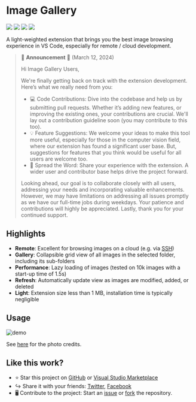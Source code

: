 # Image Gallery

[![](https://github.com/geriyoco/vscode-image-gallery/actions/workflows/vsce_publish.yml/badge.svg?branch=production)](https://github.com/geriyoco/vscode-image-gallery/actions/workflows/vsce_publish.yml)
[![](https://vsmarketplacebadge.apphb.com/version-short/geriyoco.vscode-image-gallery.svg?label=Version)](https://marketplace.visualstudio.com/items?itemName=geriyoco.vscode-image-gallery)
[![](https://vsmarketplacebadge.apphb.com/installs-short/geriyoco.vscode-image-gallery.svg?label=Installs)](https://marketplace.visualstudio.com/items?itemName=geriyoco.vscode-image-gallery)
[![](https://vsmarketplacebadge.apphb.com/rating-short/geriyoco.vscode-image-gallery.svg?label=Rating)](https://marketplace.visualstudio.com/items?itemName=GeriYoco.vscode-image-gallery&ssr=false#review-details)

A light-weighted extension that brings you the best image browsing experience in VS Code, especially for remote / cloud development.

> 📢 **Announcement** 📢 (March 12, 2024)
> 
> Hi Image Gallery Users,
> 
> We're finally getting back on track with the extension development. Here’s what we really need from you:
> - 💻 Code Contributions: Dive into the codebase and help us by submitting pull requests. Whether it’s adding new features, or improving the existing ones, your contributions are crucial. We'll lay out a contribution guideline soon (you may contribute to this too).
> - 💡 Feature Suggestions: We welcome your ideas to make this tool more useful, especially for those in the computer vision field, where our extension has found a significant user base. But, suggestions for features that you think would be useful for all users are welcome too.
> - 💬 Spread the Word: Share your experience with the extension. A wider user and contributor base helps drive the project forward.
> 
> Looking ahead, our goal is to collaborate closely with all users, addressing your needs and incorporating valuable enhancements. However, we may have limitations on addressing all issues promptly as we have our full-time jobs during weekdays. Your patience and contributions will highly be appreciated. Lastly, thank you for your continued support.

## Highlights
- **Remote**: Excellent for browsing images on a cloud (e.g. via [SSH](https://marketplace.visualstudio.com/items?itemName=ms-vscode-remote.remote-ssh))
- **Gallery**: Collapsible grid view of all images in the selected folder, including its sub-folders
- **Performance**: Lazy loading of images (tested on 10k images with a start-up time of 1.5s)
- **Refresh**: Automatically update view as images are modified, added, or deleted
- **Light**: Extension size less than 1 MB, installation time is typically negligible

## Usage
![demo](docs/demo-v1.0.0.gif)

See [here](docs/photo_credits.md) for the photo credits.

## Like this work?
- ⭐ Star this project on [GitHub](https://github.com/geriyoco/vscode-image-gallery) or [Visual Studio Marketplace](https://marketplace.visualstudio.com/items?itemName=GeriYoco.vscode-image-gallery)
- ↪️ Share it with your friends: [Twitter](https://twitter.com/intent/tweet?text=Just%20discovered%20this%20on%20the%20%23VSMarketplace%3A%20https%3A%2F%2Fmarketplace.visualstudio.com%2Fitems%3FitemName%3DGeriYoco.vscode-image-gallery), [Facebook](https://www.facebook.com/sharer/sharer.php?u=https://marketplace.visualstudio.com/items?itemName=GeriYoco.vscode-image-gallery)
- 🖥️ Contribute to the project: Start an [issue](https://github.com/geriyoco/vscode-image-gallery/issues/new) or [fork](https://github.com/geriyoco/vscode-image-gallery/fork) the repository.
